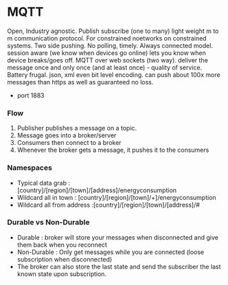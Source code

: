 # MQTT
Open, Industry agnostic. Publish subscribe (one to many) light weight m to m communication protocol. For constrained noetworks on constrained systems. Two side pushing. No polling, timely. Always connected model. session aware (we know when devices go online) lets you know when device breaks/goes off. MQTT over web sockets (two way). deliver the message once and only once (and at least once) - quality of service. Battery frugal. json, xml even bit level encoding. can push about 100x more messages than https as well as guaranteed no loss.
 * port 1883

### Flow
1. Publisher publishes a message on a topic.
2. Message goes into a broker/server
3. Consumers then connect to a broker
4. Whenever the broker gets a message, it pushes it to the consumers

### Namespaces
* Typical data grab         : [country]/[region]/[town]/[address]/energyconsumption
* Wildcard all in town      : [country]/[region]/[town]/+]/energyconsumption
* Wildcard all from address :[country]/[region]/[town]/[address]/#

### Durable vs Non-Durable
* Durable : broker will store your messages when disconnected and give them back when you reconnect
* Non-Durable : Only get messages while you are connected (loose subscription when disconnected)
* The broker can also store the last state and send the subscriber the last known state upon subscription.

### 
